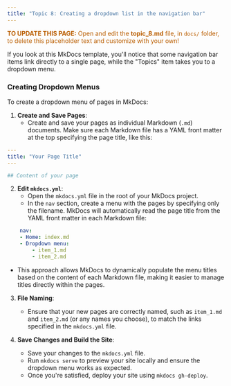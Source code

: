 ```yaml
---
title: "Topic 8: Creating a dropdown list in the navigation bar"
---
```


<p style="color: #ba5e00"><b>TO UPDATE THIS PAGE:</b> Open and edit the <b>topic_8.md</b> file, in <code>docs/</code> folder, to delete this placeholder text and customize with your own!</p>

If you look at this MkDocs template, you'll notice that some navigation bar items link directly to a single page, while the "Topics" item takes you to a dropdown menu.

### Creating Dropdown Menus

To create a dropdown menu of pages in MkDocs:

1. **Create and Save Pages**:
   - Create and save your pages as individual Markdown (`.md`) documents. Make sure each Markdown file has a YAML front matter at the top specifying the page title, like this:

```yaml
---
title: "Your Page Title"
---

## Content of your page

```

2. **Edit `mkdocs.yml`**:
   - Open the `mkdocs.yml` file in the root of your MkDocs project.
   - In the `nav` section, create a menu with the pages by specifying only the filename. MkDocs will automatically read the page title from the YAML front matter in each Markdown file:

```yaml
    nav:
    - Home: index.md
    - Dropdown menu:
        - item_1.md
        - item_2.md
```

   - This approach allows MkDocs to dynamically populate the menu titles based on the content of each Markdown file, making it easier to manage titles directly within the pages.

3. **File Naming**:
   - Ensure that your new pages are correctly named, such as `item_1.md` and `item_2.md` (or any names you choose), to match the links specified in the `mkdocs.yml` file.

4. **Save Changes and Build the Site**:
   - Save your changes to the `mkdocs.yml` file.
   - Run `mkdocs serve` to preview your site locally and ensure the dropdown menu works as expected.
   - Once you're satisfied, deploy your site using `mkdocs gh-deploy`.
